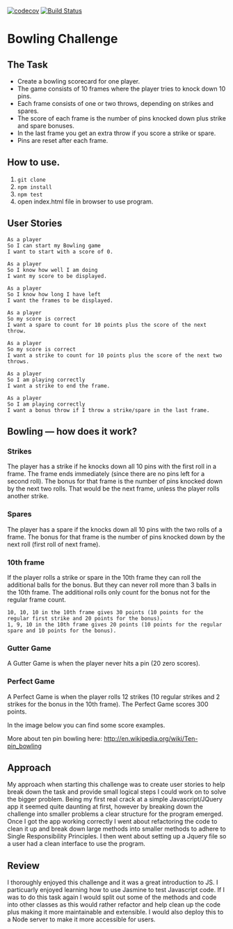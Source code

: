 [![codecov](https://codecov.io/gh/NathanHynes/bowling-challenge/branch/master/graph/badge.svg)](https://codecov.io/gh/NathanHynes/bowling-challenge)
[![Build Status](https://travis-ci.org/NathanHynes/bowling-challenge.svg?branch=master)](https://travis-ci.org/NathanHynes/bowling-challenge)

Bowling Challenge
=================

## The Task
* Create a bowling scorecard for one player.
* The game consists of 10 frames where the player tries to knock down 10 pins.
* Each frame consists of one or two throws, depending on strikes and spares.
* The score of each frame is the number of pins knocked down plus strike and spare bonuses.
* In the last frame you get an extra throw if you score a strike or spare.
* Pins are reset after each frame.

## How to use.
1. `git clone`
2. `npm install`
3. `npm test`
4. open index.html file in browser to use program.

## User Stories 

```
As a player
So I can start my Bowling game
I want to start with a score of 0.

As a player
So I know how well I am doing
I want my score to be displayed.

As a player
So I know how long I have left
I want the frames to be displayed.

As a player
So my score is correct
I want a spare to count for 10 points plus the score of the next throw.

As a player
So my score is correct
I want a strike to count for 10 points plus the score of the next two throws.

As a player
So I am playing correctly
I want a strike to end the frame.

As a player
So I am playing correctly
I want a bonus throw if I throw a strike/spare in the last frame.
```

## Bowling — how does it work?

### Strikes

The player has a strike if he knocks down all 10 pins with the first roll in a frame. The frame ends immediately (since there are no pins left for a second roll). The bonus for that frame is the number of pins knocked down by the next two rolls. That would be the next frame, unless the player rolls another strike.

### Spares

The player has a spare if the knocks down all 10 pins with the two rolls of a frame. The bonus for that frame is the number of pins knocked down by the next roll (first roll of next frame).

### 10th frame

If the player rolls a strike or spare in the 10th frame they can roll the additional balls for the bonus. But they can never roll more than 3 balls in the 10th frame. The additional rolls only count for the bonus not for the regular frame count.

    10, 10, 10 in the 10th frame gives 30 points (10 points for the regular first strike and 20 points for the bonus).
    1, 9, 10 in the 10th frame gives 20 points (10 points for the regular spare and 10 points for the bonus).

### Gutter Game

A Gutter Game is when the player never hits a pin (20 zero scores).

### Perfect Game

A Perfect Game is when the player rolls 12 strikes (10 regular strikes and 2 strikes for the bonus in the 10th frame). The Perfect Game scores 300 points.

In the image below you can find some score examples.

More about ten pin bowling here: http://en.wikipedia.org/wiki/Ten-pin_bowling

## Approach
My approach when starting this challenge was to create user stories to help break down the task and provide small logical steps I could work on to solve the bigger problem. Being my first real crack at a simple Javascript/JQuery app it seemed quite daunting at first, however by breaking down the challenge into smaller problems a clear structure for the program emerged. Once I got the app working correctly I went about refactoring the code to clean it up and break down large methods into smaller methods to adhere to Single Responsibility Principles. I then went about setting up a Jquery file so a user had a clean interface to use the program.

## Review

I thoroughly enjoyed this challenge and it was a great introduction to JS. I particuarly enjoyed learning how to use Jasmine to test Javascript code. If I was to do this task again I would split out some of the methods and code into other classes as this would rather refactor and help clean up the code plus making it more maintainable and extensible. I would also deploy this to a Node server to make it more accessible for users.
